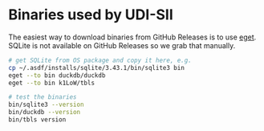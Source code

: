 # Binaries used by UDI-SII

The easiest way to download binaries from GitHub Releases is to use
[eget](https://github.com/zyedidia/eget). SQLite is not available on GitHub
Releases so we grab that manually.

```bash
# get SQLite from OS package and copy it here, e.g.
cp ~/.asdf/installs/sqlite/3.43.1/bin/sqlite3 bin
eget --to bin duckdb/duckdb
eget --to bin k1LoW/tbls

# test the binaries
bin/sqlite3 --version
bin/duckdb --version
bin/tbls version
```
